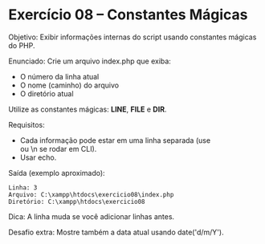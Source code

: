 # Exercício 08 – Constantes Mágicas

Objetivo: Exibir informações internas do script usando constantes mágicas do PHP.

Enunciado:
Crie um arquivo index.php que exiba:
- O número da linha atual
- O nome (caminho) do arquivo
- O diretório atual

Utilize as constantes mágicas: __LINE__, __FILE__ e __DIR__.

Requisitos:
- Cada informação pode estar em uma linha separada (use <br> ou \n se rodar em CLI).
- Usar echo.

Saída (exemplo aproximado):
```
Linha: 3
Arquivo: C:\xampp\htdocs\exercicio08\index.php
Diretório: C:\xampp\htdocs\exercicio08
```

Dica: A linha muda se você adicionar linhas antes.

Desafio extra: Mostre também a data atual usando date('d/m/Y').

